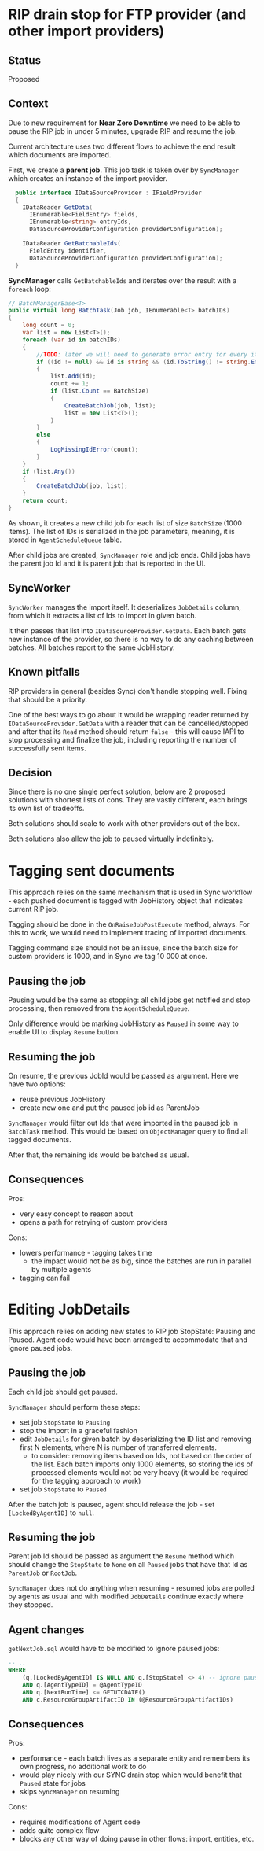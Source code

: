 # RIP drain stop for FTP provider (and other import providers)

## Status

Proposed

## Context

Due to new requirement for **Near Zero Downtime** we need to be able to pause the RIP job in under 5 minutes, upgrade RIP and resume the job.

Current architecture uses two different flows to achieve the end result which documents are imported.

First, we create a **parent job**. This job task is taken over by `SyncManager` which creates an instance of the import provider.

```cs
  public interface IDataSourceProvider : IFieldProvider
  {
    IDataReader GetData(
      IEnumerable<FieldEntry> fields,
      IEnumerable<string> entryIds,
      DataSourceProviderConfiguration providerConfiguration);

    IDataReader GetBatchableIds(
      FieldEntry identifier,
      DataSourceProviderConfiguration providerConfiguration);
  }
```

**SyncManager** calls `GetBatchableIds` and iterates over the result with a `foreach` loop:

```cs
// BatchManagerBase<T>
public virtual long BatchTask(Job job, IEnumerable<T> batchIDs)
{
    long count = 0;
    var list = new List<T>();
    foreach (var id in batchIDs)
    {
        //TODO: later we will need to generate error entry for every item we bypass
        if ((id != null) && id is string && (id.ToString() != string.Empty))
        {
            list.Add(id);
            count += 1;
            if (list.Count == BatchSize)
            {
                CreateBatchJob(job, list);
                list = new List<T>();
            }
        }
        else
        {
            LogMissingIdError(count);
        }
    }
    if (list.Any())
    {
        CreateBatchJob(job, list);
    }
    return count;
}
```

As shown, it creates a new child job for each list of size `BatchSize` (1000 items). The list of IDs is serialized in the job parameters, meaning, it is stored in `AgentScheduleQueue` table.

After child jobs are created, `SyncManager` role and job ends. Child jobs have the parent job Id and it is parent job that is reported in the UI.

## SyncWorker

`SyncWorker` manages the import itself. It deserializes `JobDetails` column, from which it extracts a list of Ids to import in given batch.

It then passes that list into `IDataSourceProvider.GetData`. Each batch gets new instance of the provider, so there is no way to do any caching between batches. All batches report to the same JobHistory.

## Known pitfalls

RIP providers in general (besides Sync) don't handle stopping well. Fixing that should be a priority.

One of the best ways to go about it would be wrapping reader returned by `IDataSourceProvider.GetData` with a reader that can be cancelled/stopped and after that its `Read` method should return `false` - this will cause IAPI to stop processing and finalize the job, including reporting the number of successfully sent items.

## Decision

Since there is no one single perfect solution, below are 2 proposed solutions with shortest lists of cons. They are vastly different, each brings its own list of tradeoffs.

Both solutions should scale to work with other providers out of the box.

Both solutions also allow the job to paused virtually indefinitely.

# Tagging sent documents

This approach relies on the same mechanism that is used in Sync workflow - each pushed document is tagged with JobHistory object that indicates current RIP job.

Tagging should be done in the `OnRaiseJobPostExecute` method, always. For this to work, we would need to implement tracing of imported documents.

Tagging command size should not be an issue, since the batch size for custom providers is 1000, and in Sync we tag 10 000 at once.

## Pausing the job

Pausing would be the same as stopping: all child jobs get notified and stop processing, then removed from the `AgentScheduleQueue`.

Only difference would be marking JobHistory as `Paused` in some way to enable UI to display `Resume` button.

## Resuming the job

On resume, the previous JobId would be passed as argument. Here we have two options:

- reuse previous JobHistory
- create new one and put the paused job id as ParentJob

`SyncManager` would filter out Ids that were imported in the paused job in `BatchTask` method. This would be based on `ObjectManager` query to find all tagged documents.

After that, the remaining ids would be batched as usual.

## Consequences

Pros:

- very easy concept to reason about
- opens a path for retrying of custom providers

Cons:

- lowers performance - tagging takes time
  - the impact would not be as big, since the batches are run in parallel by multiple agents
- tagging can fail

# Editing JobDetails

This approach relies on adding new states to RIP job StopState: Pausing and Paused. Agent code would have been arranged to accommodate that and ignore paused jobs.

## Pausing the job

Each child job should get paused.

`SyncManager` should perform these steps:

- set job `StopState` to `Pausing`
- stop the import in a graceful fashion
- edit `JobDetails` for given batch by deserializing the ID list and removing first N elements, where N is number of transferred elements.
  - to consider: removing items based on Ids, not based on the order of the list. Each batch imports only 1000 elements, so storing the ids of processed elements would not be very heavy (it would be required for the tagging approach to work)
- set job `StopState` to `Paused`

After the batch job is paused, agent should release the job - set `[LockedByAgentID]` to `null`.

## Resuming the job

Parent job Id should be passed as argument the `Resume` method which should change the `StopState` to `None` on all `Paused` jobs that have that Id as `ParentJob` or `RootJob`. 

`SyncManager` does not do anything when resuming - resumed jobs are polled by agents as usual and with modified `JobDetails` continue exactly where they stopped. 

## Agent changes

`getNextJob.sql` would have to be modified to ignore paused jobs:

```sql
-- ..
WHERE
    (q.[LockedByAgentID] IS NULL AND q.[StopState] <> 4) -- ignore paused jobs
    AND q.[AgentTypeID] = @AgentTypeID
    AND q.[NextRunTime] <= GETUTCDATE()
    AND c.ResourceGroupArtifactID IN (@ResourceGroupArtifactIDs)
```

## Consequences

Pros:

- performance - each batch lives as a separate entity and remembers its own progress, no additional work to do
- would play nicely with our SYNC drain stop which would benefit that `Paused` state for jobs
- skips `SyncManager` on resuming

Cons:

- requires modifications of Agent code
- adds quite complex flow
- blocks any other way of doing pause in other flows: import, entities, etc.
